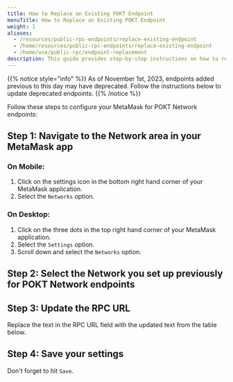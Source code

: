 ```yaml
---
title: How to Replace an Existing POKT Endpoint
menuTitle: How to Replace an Existing POKT Endpoint
weight: 1
aliases:
  - /resources/public-rpc-endpoints/replace-existing-endpoint
  - /home/resources/public-rpc-endpoints/replace-existing-endpoint
  - /home/use/public-rpc/endpoint-replacement
description: This guide provides step-by-step instructions on how to replace an existing POKT endpoint in your MetaMask app, ensuring you're connected to the updated and active endpoints for continued interaction with the POKT Network.
---
```


{{% notice style="info" %}}
As of November 1st, 2023, endpoints added previous to this day may have deprecated. Follow the instructions below to update deprecated endpoints.
{{% /notice %}}

Follow these steps to configure your MetaMask for POKT Network endpoints:

## Step 1: Navigate to the Network area in your MetaMask app

### On Mobile:

1. Click on the settings icon in the bottom right hand corner of your MetaMask application.
2. Select the `Networks` option.

### On Desktop:

1. Click on the three dots in the top right hand corner of your MetaMask application.
2. Select the `Settings` option.
3. Scroll down and select the `Networks` option.

## Step 2: Select the Network you set up previously for POKT Network endpoints

## Step 3: Update the RPC URL

Replace the text in the RPC URL field with the updated text from the table below.

## Step 4: Save your settings

Don't forget to hit `Save`.
